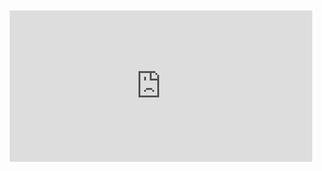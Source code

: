 <div style="position:relative;padding-bottom:48%; margin:10px">
    <iframe src="https://www.youtube.com/embed/CiyAufIXpF4?start=0" frameborder="0" allow="accelerometer; autoplay; encrypted-media; gyroscope; picture-in-picture" allowfullscreen 
    	style="position:absolute;width:100%;height:100%;"></iframe>
</div>
